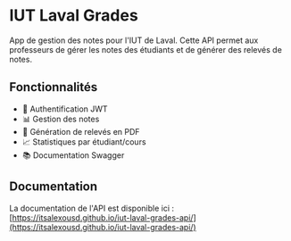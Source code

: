 # IUT Laval Grades

App de gestion des notes pour l'IUT de Laval. Cette API permet aux professeurs de gérer les notes des étudiants et de générer des relevés de notes.

## Fonctionnalités

- 🔐 Authentification JWT
- 📊 Gestion des notes
- 📝 Génération de relevés en PDF
- 📈 Statistiques par étudiant/cours
- 📚 Documentation Swagger

## Documentation

La documentation de l'API est disponible ici : [https://itsalexousd.github.io/iut-laval-grades-api/](https://itsalexousd.github.io/iut-laval-grades-api/)
